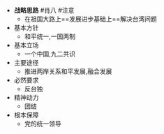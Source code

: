 - **战略思路** #肖八 #注意 
	- 在祖国大路上==发展进步基础上==解决台湾问题
- 基本方针
	- 和平统一,一国两制
- 基本立场
	- 一个中国,九二共识
- 主要途径
	- 推进两岸关系和平发展,融合发展
- 必然要求
	- 反台独
- 精神动力
	- 团结
- 根本保障
	- 党的统一领导